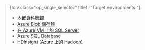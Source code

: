 > [!div class="op_single_selector" title1="Target environments:"]
> * [內嵌資料概觀](../articles/machine-learning/machine-learning-data-science-ingest-data.md)
> * [Azure Blob 儲存體](../articles/machine-learning/machine-learning-data-science-move-azure-blob.md)
> * [在 Azure VM 上的 SQL Server](../articles/machine-learning/machine-learning-data-science-move-sql-server-virtual-machine.md)
> * [Azure SQL Database](../articles/machine-learning/machine-learning-data-science-move-sql-azure.md)
> * [HDInsight (Azure 上的 Hadoop)](../articles/machine-learning/machine-learning-data-science-move-hive-tables.md)
> 
> 

